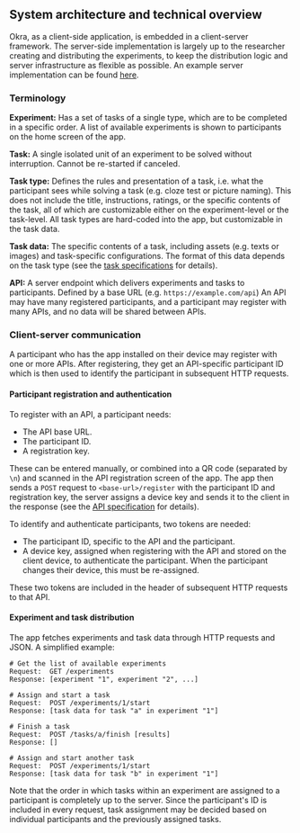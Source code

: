 ## System architecture and technical overview

Okra, as a client-side application, is embedded in a client-server framework. The server-side implementation is largely up to the researcher creating and distributing the experiments, to keep the distribution logic and server infrastructure as flexible as possible. An example server implementation can be found [here](https://github.com/saeub/okra-server-example).

### Terminology

**Experiment:** Has a set of tasks of a single type, which are to be completed in a specific order. A list of available experiments is shown to participants on the home screen of the app.

**Task:** A single isolated unit of an experiment to be solved without interruption. Cannot be re-started if canceled.

**Task type:** Defines the rules and presentation of a task, i.e. what the participant sees while solving a task (e.g. cloze test or picture naming). This does not include the title, instructions, ratings, or the specific contents of the task, all of which are customizable either on the experiment-level or the task-level. All task types are hard-coded into the app, but customizable in the task data.

**Task data:** The specific contents of a task, including assets (e.g. texts or images) and task-specific configurations. The format of this data depends on the task type (see the [task specifications](tasks.md) for details).

**API:** A server endpoint which delivers experiments and tasks to participants. Defined by a base URL (e.g. `https://example.com/api`) An API may have many registered participants, and a participant may register with many APIs, and no data will be shared between APIs.

### Client-server communication

A participant who has the app installed on their device may register with one or more APIs. After registering, they get an API-specific participant ID which is then used to identify the participant in subsequent HTTP requests.

#### Participant registration and authentication

To register with an API, a participant needs:

- The API base URL.
- The participant ID.
- A registration key.

These can be entered manually, or combined into a QR code (separated by `\n`) and scanned in the API registration screen of the app. The app then sends a `POST` request to `<base-url>/register` with the participant ID and registration key, the server assigns a device key and sends it to the client in the response (see the [API specification](api/index.html) for details).

To identify and authenticate participants, two tokens are needed:

- The participant ID, specific to the API and the participant.
- A device key, assigned when registering with the API and stored on the client device, to authenticate the participant. When the participant changes their device, this must be re-assigned.

These two tokens are included in the header of subsequent HTTP requests to that API.

#### Experiment and task distribution

The app fetches experiments and task data through HTTP requests and JSON. A simplified example:

```
# Get the list of available experiments
Request:  GET /experiments
Response: [experiment "1", experiment "2", ...]

# Assign and start a task
Request:  POST /experiments/1/start
Response: [task data for task "a" in experiment "1"]

# Finish a task
Request:  POST /tasks/a/finish [results]
Response: []

# Assign and start another task
Request:  POST /experiments/1/start
Response: [task data for task "b" in experiment "1"]
```

Note that the order in which tasks within an experiment are assigned to a participant is completely up to the server. Since the participant's ID is included in every request, task assignment may be decided based on individual participants and the previously assigned tasks.
